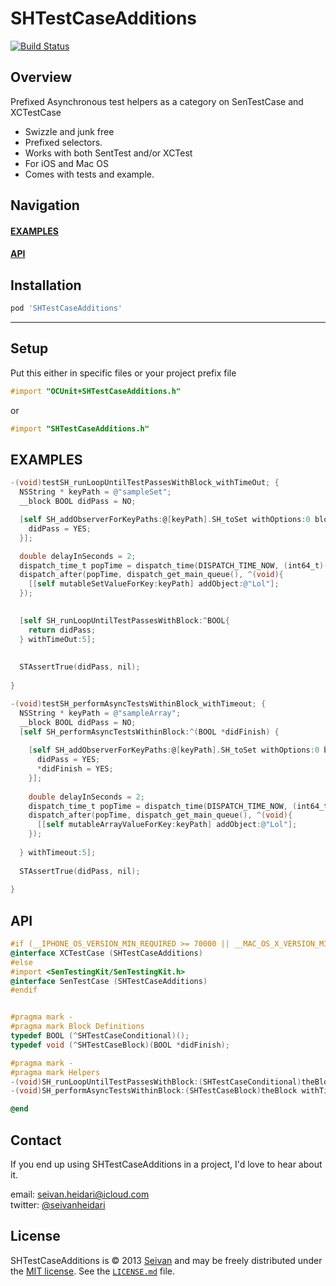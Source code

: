 SHTestCaseAdditions
==========
[![Build Status](https://travis-ci.org/seivan/SHTestCaseAdditions.png?branch=master)](https://travis-ci.org/seivan/SHTestCaseAdditions)


Overview
--------
Prefixed Asynchronous test helpers as a category on SenTestCase and XCTestCase

* Swizzle and junk free
* Prefixed selectors.
* Works with both SentTest and/or XCTest
* For iOS and Mac OS
* Comes with tests and example. 



Navigation
----------
#### [EXAMPLES](https://github.com/seivan/SHTestCaseAdditions#examples-1)
#### [API](https://github.com/seivan/SHTestCaseAdditions#api-1)



Installation
------------

```ruby
pod 'SHTestCaseAdditions'
```

***

Setup
-----

Put this either in specific files or your project prefix file

```objective-c
#import "OCUnit+SHTestCaseAdditions.h"
```
or 
```objective-c
#import "SHTestCaseAdditions.h"
```

EXAMPLES
-----

```objective-c
-(void)testSH_runLoopUntilTestPassesWithBlock_withTimeOut; {
  NSString * keyPath = @"sampleSet";
  __block BOOL didPass = NO;

  [self SH_addObserverForKeyPaths:@[keyPath].SH_toSet withOptions:0 block:^(id weakSelf, NSString *keyPath, NSDictionary *change) {
    didPass = YES;
  }];

  double delayInSeconds = 2;
  dispatch_time_t popTime = dispatch_time(DISPATCH_TIME_NOW, (int64_t)(delayInSeconds * NSEC_PER_SEC));
  dispatch_after(popTime, dispatch_get_main_queue(), ^(void){
    [[self mutableSetValueForKey:keyPath] addObject:@"Lol"];
  });

  
  [self SH_runLoopUntilTestPassesWithBlock:^BOOL{
    return didPass;
  } withTimeOut:5];
  
  
  STAssertTrue(didPass, nil);
  
}

-(void)testSH_performAsyncTestsWithinBlock_withTimeout; {
  NSString * keyPath = @"sampleArray";
  __block BOOL didPass = NO;
  [self SH_performAsyncTestsWithinBlock:^(BOOL *didFinish) {
    
    [self SH_addObserverForKeyPaths:@[keyPath].SH_toSet withOptions:0 block:^(id weakSelf, NSString *keyPath, NSDictionary *change) {
      didPass = YES;
      *didFinish = YES;
    }];
    
    double delayInSeconds = 2;
    dispatch_time_t popTime = dispatch_time(DISPATCH_TIME_NOW, (int64_t)(delayInSeconds * NSEC_PER_SEC));
    dispatch_after(popTime, dispatch_get_main_queue(), ^(void){
      [[self mutableArrayValueForKey:keyPath] addObject:@"Lol"];
    });
    
  } withTimeout:5];
  
  STAssertTrue(didPass, nil);
  
}

```

API
-----

```objective-c
#if (__IPHONE_OS_VERSION_MIN_REQUIRED >= 70000 || __MAC_OS_X_VERSION_MIN_REQUIRED >= 1090)
@interface XCTestCase (SHTestCaseAdditions)
#else
#import <SenTestingKit/SenTestingKit.h>
@interface SenTestCase (SHTestCaseAdditions)
#endif


#pragma mark -
#pragma mark Block Definitions
typedef BOOL (^SHTestCaseConditional)();
typedef void (^SHTestCaseBlock)(BOOL *didFinish);

#pragma mark -
#pragma mark Helpers
-(void)SH_runLoopUntilTestPassesWithBlock:(SHTestCaseConditional)theBlock withTimeOut:(NSTimeInterval)theTimeout;
-(void)SH_performAsyncTestsWithinBlock:(SHTestCaseBlock)theBlock withTimeout:(NSTimeInterval)theTimeout;

@end

```


Contact
-------

If you end up using SHTestCaseAdditions in a project, I'd love to hear about it.

email: [seivan.heidari@icloud.com](mailto:seivan.heidari@icloud.com)  
twitter: [@seivanheidari](https://twitter.com/seivanheidari)

## License

SHTestCaseAdditions is © 2013 [Seivan](http://www.github.com/seivan) and may be freely
distributed under the [MIT license](http://opensource.org/licenses/MIT).
See the [`LICENSE.md`](https://github.com/PodFactory/SHTestCaseAdditions/blob/master/LICENSE.md) file.

